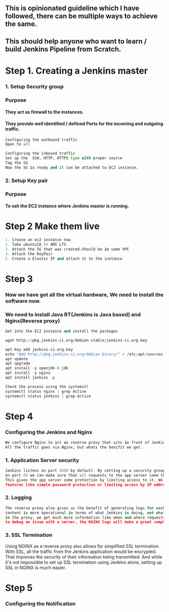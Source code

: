## This is opinionated guideline which I have followed, there can be multiple ways to achieve the same.
## This should help anyone who want to learn / build Jenkins Pipeline from Scratch.

# Step 1. Creating a Jenkins master
### 1. Setup Security group
### Purpose
#### They act as firewall to the instances.
#### They provide well identified / defined Ports for the incoming and outgoing traffic.
``` Python
Configuring the outbound traffic
Open to all

Configuring the inbound traffic
Set up the  SSH, HTTP, HTTPS type with proper source 
Tag the SG
Now the SG is ready and it can be attached to EC2 instance.
```
### 2. Setup Key pair
### Purpose
#### To ssh the EC2 instance where Jenkins master is running.
 
# Step 2 Make them live
```python
1. Create an ec2 instance now
2. Take ubuntu18.04 AMI LTS
3. Attach the SG that was created.Should be in same VPC
4. Attach the KeyPair
5. Create a Elastic IP and attach it to the instance
```
# Step 3
### Now we have got all the virtual hardware, We need to install the software now.
### We need to install Java RT(Jenkins is Java based) and Nginx(Reverse proxy)

```python
Get into the EC2 instance and install the packages

wget http://pkg.jenkins-ci.org/debian-stable/jenkins-ci.org.key

apt-key add jenkins-ci.org.key
echo "deb http://pkg.jenkins-ci.org/debian binary/" > /etc/apt/sources.list.d/jenkins.list
apt update
apt upgrade
apt install -y openjdk-8-jdk
apt install -y nginx
apt install jenkins -y

Check the process using the systemctl
systemctl status nginx | grep Active
systemctl status jenkins | grep Active

```
# Step 4 
### Configuring the Jenkins and Nginx
```python
We configure Nginx to act as reverse proxy that sits in front of Jenkins web application
All the traffic goes via Nginx, but whats the benifit we get.
```
### 1. Application Server security
```python
Jenkins listens on port 8080 by default. By setting up a security group and a reverse proxy that only allow access
on port 80 we can make sure that all requests to the app server come through the web server first. 
This gives the app server some protection by limiting access to it. We can also use some of NGINX's other security 
features like simple password protection or limiting access by IP address.
```

### 2. Logging 
```python
The reverse proxy also gives us the benefit of generating logs for each request. Jenkins does create logs but the 
content is more operational in terms of what Jenkins is doing, not what an end user is doing. By logging requests 
in the proxy, we get much more information like when and where requests are coming from. So if there's ever a need 
to debug an issue with a server, the NGINX logs will make a great compliment to the Jenkins logs.

```
### 3. SSL Termination
Using NGINX as a reverse proxy also allows for simplified SSL termination. With SSL, all the traffic from the 
Jenkins application would be encrypted. That improves the security of their information being transmitted. And 
while it's not impossible to set up SSL termination using Jenkins alone, setting up SSL in NGINX is much easier.

# Step 5
### Configuring the Notification 
